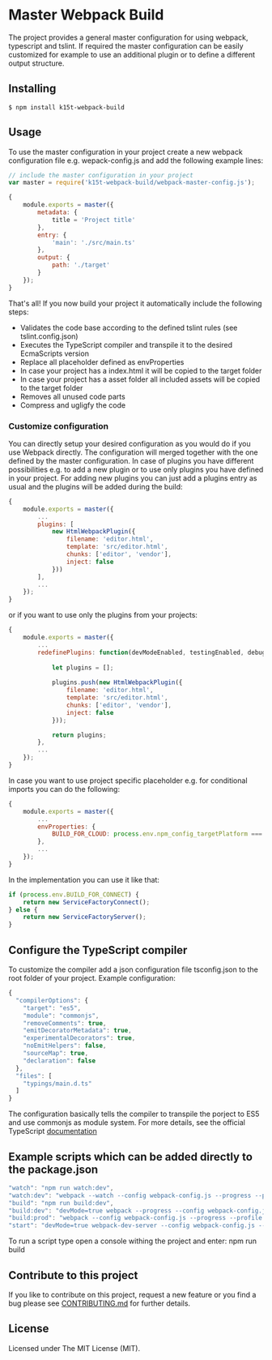 # Master Webpack Build

The project provides a general master configuration for using webpack, typescript and tslint.
If required the master configuration can be easily customized for example to use an additional 
plugin or to define a different output structure.


## Installing

```
$ npm install k15t-webpack-build
```


## Usage

To use the master configuration in your project create a new webpack configuration file e.g. wepack-config.js and add the
following example lines:


```javascript
// include the master configuration in your project
var master = require('k15t-webpack-build/webpack-master-config.js');

{
    module.exports = master({
        metadata: {
            title = 'Project title'
        },
        entry: {
            'main': './src/main.ts'
        },
        output: {
            path: './target'
        }
    });
}

```

That's all! If you now build your project it automatically include the following steps:
* Validates the code base according to the defined tslint rules (see tslint.config.json)
* Executes the TypeScript compiler and transpile it to the desired EcmaScripts version 
* Replace all placeholder defined as envProperties
* In case your project has a index.html it will be copied to the target folder
* In case your project has a asset folder all included assets will be copied to the target folder
* Removes all unused code parts
* Compress and ugligfy the code 

### Customize configuration

You can directly setup your desired configuration as you would do if you use Webpack directly. The configuration will
merged together with the one defined by the master configuration. In case of plugins you have different possibilities
e.g. to add a new plugin or to use only plugins you have defined in your project. For adding new plugins you can just
add a plugins entry as usual and the plugins will be added during the build:

```javascript
{
    module.exports = master({
        ...
        plugins: [
            new HtmlWebpackPlugin({
                filename: 'editor.html',
                template: 'src/editor.html',
                chunks: ['editor', 'vendor'],
                inject: false
            }))
        ],
        ...
    });
}

```

or if you want to use only the plugins from your projects:

```javascript
{
    module.exports = master({
        ...
        redefinePlugins: function(devModeEnabled, testingEnabled, debugModeEnabled) {
            
            let plugins = [];
            
            plugins.push(new HtmlWebpackPlugin({
                filename: 'editor.html',
                template: 'src/editor.html',
                chunks: ['editor', 'vendor'],
                inject: false
            }));

            return plugins;
        },
        ...
    });
}

```

In case you want to use project specific placeholder e.g. for conditional imports you can do the following:

```javascript
{
    module.exports = master({
        ...
        envProperties: {
            BUILD_FOR_CLOUD: process.env.npm_config_targetPlatform === 'connect'
        },
        ...
    });
}

```

In the implementation you can use it like that:

```javascript
if (process.env.BUILD_FOR_CONNECT) {
    return new ServiceFactoryConnect();
} else {
    return new ServiceFactoryServer();
}

```


## Configure the TypeScript compiler
To customize the compiler add a json configuration file tsconfig.json to the root folder of your project. Example configuration:
 
```javascript
{
  "compilerOptions": {
    "target": "es5",
    "module": "commonjs",
    "removeComments": true,
    "emitDecoratorMetadata": true,
    "experimentalDecorators": true,
    "noEmitHelpers": false,
    "sourceMap": true,
    "declaration": false
  },
  "files": [
    "typings/main.d.ts"
  ]
}

```

The configuration basically tells the compiler to transpile the porject to ES5 and use commonjs as module system. For more details, see
the official TypeScript [documentation](http://www.typescriptlang.org/docs/handbook/tsconfig.json.html) 
 
 
## Example scripts which can be added directly to the package.json

```javascript
"watch": "npm run watch:dev",
"watch:dev": "webpack --watch --config webpack-config.js --progress --profile --colors --display-error-details --display-cached",
"build": "npm run build:dev",
"build:dev": "devMode=true webpack --progress --config webpack-config.js --profile --colors --display-error-details --display-cached",
"build:prod": "webpack --config webpack-config.js --progress --profile --colors --display-error-details --display-cached",
"start": "devMode=true webpack-dev-server --config webpack-config.js --progress --profile --colors --display-error-details --display-cached --inline"

```

To run a script type open a console withing the project and enter: npm run build

## Contribute to this project
If you like to contribute on this project, request a new feature or you find a bug please see [CONTRIBUTING.md](https://github.com/K15t/webpack-build/blob/master/CONTRIBUTING.md)
for further details.

## License
Licensed under The MIT License (MIT).
